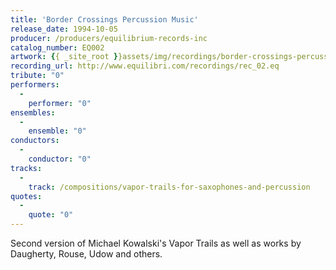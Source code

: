 ```yaml
---
title: 'Border Crossings Percussion Music'
release_date: 1994-10-05
producer: /producers/equilibrium-records-inc
catalog_number: EQ002
artwork: {{ _site_root }}assets/img/recordings/border-crossings-percussion-music.jpg
recording_url: http://www.equilibri.com/recordings/rec_02.eq
tribute: "0"
performers: 
  -
    performer: "0"
ensembles: 
  -
    ensemble: "0"
conductors: 
  -
    conductor: "0"
tracks: 
  -
    track: /compositions/vapor-trails-for-saxophones-and-percussion
quotes: 
  -
    quote: "0"
---
```

Second version of Michael Kowalski's Vapor Trails as well as works by Daugherty, Rouse, Udow and others.
